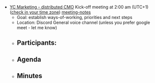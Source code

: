 - [YC Marketing - distributed CMO](<YC Marketing - distributed CMO.md>) Kick-off meeting at 2:00 am (UTC+1) 
([check in your time zone](https://www.thetimezoneconverter.com/?t=2%3A00%20pm&tz=Lisbon&)) [meeting-notes](<meeting-notes.md>)
    - Goal: establish ways-of-working, priorities and next steps
    - Location: Discord General voice channel (unless you prefer google meet - let me know)
    - Participants:
        - 
    - Agenda 
        - 
    - Minutes
        - 
